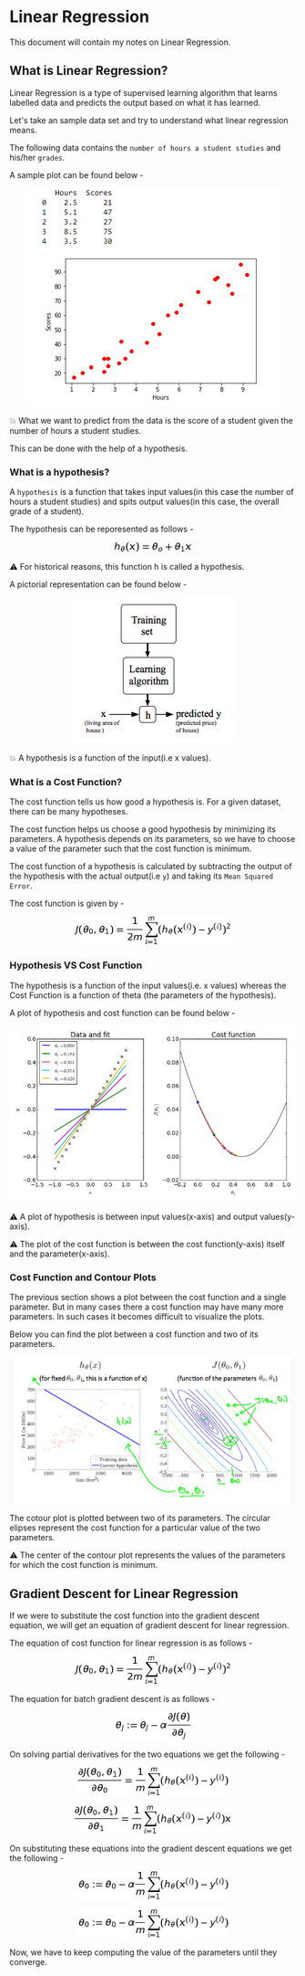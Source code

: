 # Linear Regression

This document will contain my notes on Linear Regression. 

## What is Linear Regression?

Linear Regression is a type of supervised learning algorithm that learns labelled data and predicts the output based on what it has learned. 

Let's take an sample data set and try to understand what linear regression means. 

The following data contains the ```number of hours a student studies``` and his/her ```grades```.

A sample plot can be found below -

<p align="center"><img src ="images/hours-vs-grades.png"/></p>

:boom: What we want to predict from the data is the score of a student given the number of hours a student studies. 

This can be done with the help of a hypothesis. 

### What is a hypothesis?

A ```hypothesis``` is a function that takes input values(in this case the number of hours a student studies) and spits output values(in this case, the overall grade of a student). 

The hypothesis can be reporesented as follows - 

<p align="center"><img src ="images/hypothesis.jpg"/></p>

:warning: For historical reasons, this function h is called a hypothesis. 

A pictorial representation can be found below - 

<p align="center"><img src ="images/hypothesis-pictorial.png"/></p>

:boom: A hypothesis is a function of the input(i.e x values). 

### What is a Cost Function?

The cost function tells us how good a hypothesis is. For a given dataset, there can be many hypotheses. 

The cost function helps us choose a good hypothesis by minimizing its parameters. A hypothesis depends on its parameters, so we have to choose a value of the parameter such that the cost function is minimum. 

The cost function of a hypothesis is calculated by subtracting the output of the hypothesis with the actual output(i.e ```y```) and taking its ```Mean Squared Error```.

The cost function is given by -

<p align="center"><img src ="images/cost-function.jpg"/></p>

### Hypothesis VS Cost Function

The hypothesis is a function of the input values(i.e. x values) whereas the Cost Function is a function of theta (the parameters of the hypothesis).

A plot of hypothesis and cost function can be found below - 

<p align="center"><img src ="images/hypothesis-vs-cost.png"/></p>

:warning: A plot of hypothesis is between input values(x-axis) and output values(y-axis). 

:warning: The plot of the cost function is between the cost function(y-axis) itself and the parameter(x-axis).

### Cost Function and Contour Plots

The previous section shows a plot between the cost function and a single parameter. But in many cases there a cost function may have many more parameters. In such cases it becomes difficult to visualize the plots. 

Below you can find the plot between a cost function and two of its parameters. 

<p align="center"><img src ="images/contour-plot.png"/></p>

The cotour plot is plotted between two of its parameters. The circular elipses represent the cost function for a particular value of the two parameters. 

:warning: The center of the contour plot represents the values of the parameters for which the cost function is minimum.

## Gradient Descent for Linear Regression

If we were to substitute the cost function into the gradient descent equation, we will get an equation of gradient descent for linear regression. 

The equation of cost function for linear regression is as follows - 

<p align="center"><img src ="images/cost-function.jpg"/></p>

The equation for batch gradient descent is as follows - 

<p align="center"><img src ="images/equation.jpg"/></p>

On solving partial derivatives for the two equations we get the following - 

<p align="center"><img src ="images/linear-regression-equation-1.jpg"/></p>

<p align="center"><img src ="images/linear-regression-equation-2.jpg"/></p>

On substituting these equations into the gradient descent equations we get the following - 

<p align="center"><img src ="images/linear-regression-final-1.jpg"/></p>

<p align="center"><img src ="images/linear-regression-final-1.jpg"/></p>

Now, we have to keep computing the value of the parameters until they converge.